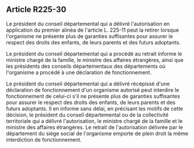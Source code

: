 ## Article R225-30

Le président du conseil départemental qui a délivré l'autorisation en application du premier alinéa de l'article
L. 225-11 peut la retirer lorsque l'organisme ne présente plus de garanties suffisantes pour assurer le respect
des droits des enfants, de leurs parents et des futurs adoptants.

Le président du conseil départemental qui a procédé au retrait informe le ministre chargé de la famille, le
ministre des affaires étrangères, ainsi que les présidents des conseils départementaux des départements où
l'organisme a procédé à une déclaration de fonctionnement.

Le président du conseil départemental qui a délivré récépissé d'une déclaration de fonctionnement d'un
organisme autorisé peut interdire le fonctionnement de celui-ci s'il ne présente plus de garanties suffisantes
pour assurer le respect des droits des enfants, de leurs parents et des futurs adoptants. Il en informe sans
délai, en précisant les motifs de cette décision, le président du conseil départemental ou de la collectivité
territoriale qui a délivré l'autorisation, le ministre chargé de la famille et le ministre des affaires étrangères.
Le retrait de l'autorisation délivrée par le département du siège social de l'organisme emporte de plein droit la
même interdiction de fonctionnement.

